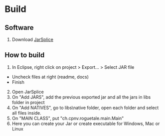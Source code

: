 # Build

## Software

1. Download [JarSplice](http://www.java2s.com/Code/Jar/j/Downloadjarsplice040jar.htm)

## How to build

1. In Eclipse, right click on project > Export... > Select JAR file
  * Uncheck files at right (readme, docs)
  * Finish
2. Open JarSplice
3. On "Add JARS", add the previous exported jar and all the jars in libs folder in project
4. On "Add NATIVES", go to libs\native folder, open each folder and select all files inside.
5. On "MAIN CLASS", put "ch.cpnv.roguetale.main.Main"
6. Here you can create your Jar or create executable for Windows, Mac or Linux